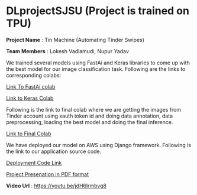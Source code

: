 # DLprojectSJSU (Project is trained on TPU)

**Project Name** : Tin Machine (Automating Tinder Swipes)

**Team Members** : Lokesh Vadlamudi, Nupur Yadav

We trained several models using FastAi and Keras libraries to come up with the best model for our image classification task. Following are the links to corresponding colabs:

[Link To FastAi colab](https://github.com/LokeshVadlamudi/DLprojectSJSU/blob/master/FinalDLFastAi.ipynb)

[Link to Keras Colab](https://github.com/LokeshVadlamudi/DLprojectSJSU/blob/master/finalModelDLKeras.ipynb)

Following is the link to final colab where we are getting the images from Tinder account using xauth token id and doing data annotation, data preprocessing, loading the best model  and doing the final inference.

[Link to Final Colab](https://github.com/LokeshVadlamudi/DLprojectSJSU/blob/master/finalTinMachine.ipynb)

We have deployed our model on AWS using Django framework. Following is the link to our application source code.

[Deployment Code Link](https://github.com/LokeshVadlamudi/DLTinMachine)

[Project Presenation in PDF format](https://github.com/LokeshVadlamudi/DLprojectSJSU/blob/master/TinMachine_DLProject.pdf)

**Video Url** : https://youtu.be/jdH6lrmbvg8
